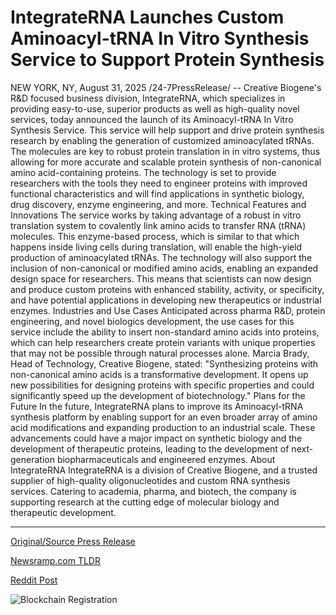 # IntegrateRNA Launches Custom Aminoacyl-tRNA In Vitro Synthesis Service to Support Protein Synthesis

NEW YORK, NY, August 31, 2025 /24-7PressRelease/ -- Creative Biogene's R&D focused business division, IntegrateRNA, which specializes in providing easy-to-use, superior products as well as high-quality novel services, today announced the launch of its Aminoacyl-tRNA In Vitro Synthesis Service. This service will help support and drive protein synthesis research by enabling the generation of customized aminoacylated tRNAs. The molecules are key to robust protein translation in in vitro systems, thus allowing for more accurate and scalable protein synthesis of non-canonical amino acid-containing proteins.  The technology is set to provide researchers with the tools they need to engineer proteins with improved functional characteristics and will find applications in synthetic biology, drug discovery, enzyme engineering, and more.  Technical Features and Innovations   The service works by taking advantage of a robust in vitro translation system to covalently link amino acids to transfer RNA (tRNA) molecules. This enzyme-based process, which is similar to that which happens inside living cells during translation, will enable the high-yield production of aminoacylated tRNAs. The technology will also support the inclusion of non-canonical or modified amino acids, enabling an expanded design space for researchers. This means that scientists can now design and produce custom proteins with enhanced stability, activity, or specificity, and have potential applications in developing new therapeutics or industrial enzymes.  Industries and Use Cases   Anticipated across pharma R&D, protein engineering, and novel biologics development, the use cases for this service include the ability to insert non-standard amino acids into proteins, which can help researchers create protein variants with unique properties that may not be possible through natural processes alone.  Marcia Brady, Head of Technology, Creative Biogene, stated: "Synthesizing proteins with non-canonical amino acids is a transformative development. It opens up new possibilities for designing proteins with specific properties and could significantly speed up the development of biotechnology."  Plans for the Future   In the future, IntegrateRNA plans to improve its Aminoacyl-tRNA synthesis platform by enabling support for an even broader array of amino acid modifications and expanding production to an industrial scale. These advancements could have a major impact on synthetic biology and the development of therapeutic proteins, leading to the development of next-generation biopharmaceuticals and engineered enzymes.  About IntegrateRNA   IntegrateRNA is a division of Creative Biogene, and a trusted supplier of high-quality oligonucleotides and custom RNA synthesis services. Catering to academia, pharma, and biotech, the company is supporting research at the cutting edge of molecular biology and therapeutic development. 

---

[Original/Source Press Release](https://www.24-7pressrelease.com/press-release/526357/integraterna-launches-custom-aminoacyl-trna-in-vitro-synthesis-service-to-support-protein-synthesis)
                    

[Newsramp.com TLDR](https://newsramp.com/curated-news/creative-biogene-launches-revolutionary-protein-synthesis-service-for-advanced-research/bb5bb8f99a2d9a00b63598ba0ae0d00c) 

 



[Reddit Post](https://www.reddit.com/r/Business_NewsRamp/comments/1n4ocya/creative_biogene_launches_revolutionary_protein/) 



![Blockchain Registration](https://cdn.newsramp.app/24-7PressRelease/qrcode/258/31/xenoXmMZ.webp)